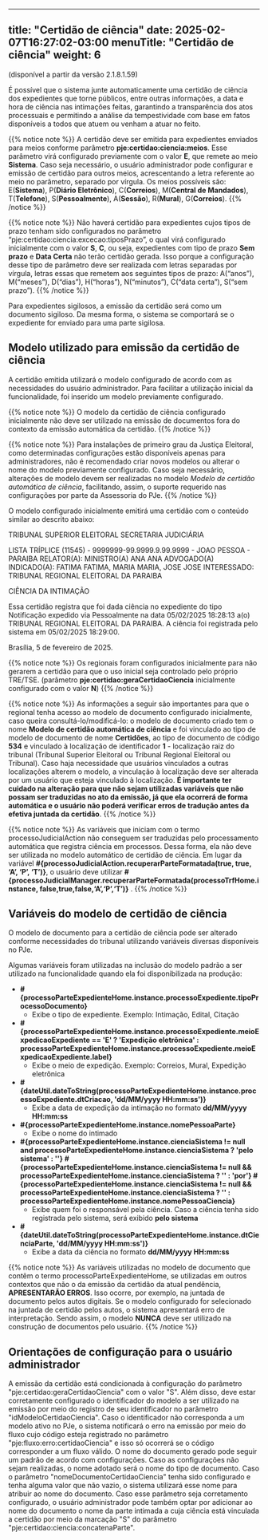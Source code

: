 
---
title: "Certidão de ciência"
date: 2025-02-07T16:27:02-03:00
menuTitle: "Certidão de ciência"
weight: 6
---

(disponível a partir da versão 2.1.8.1.59)

É possível que o sistema junte automaticamente uma certidão de ciência dos expedientes que torne públicos, entre outras informações, a data e hora de ciência nas intimações feitas, garantindo a transparência dos atos processuais e permitindo a análise da tempestividade com base em fatos disponíveis a todos que atuem ou venham a atuar no feito.

{{% notice note %}}
A certidão deve ser emitida para expedientes enviados para meios conforme parâmetro **pje:certidao:ciencia:meios**. Esse parâmetro virá configurado previamente com o valor **E**, que remete ao meio **Sistema**. Caso seja necessário, o usuário administrador pode configurar e emissão de certidão para outros meios, acrescentando a letra referente ao meio no parâmetro, separado por vírgula. Os meios possíveis são: E(**Sistema**), P(**Diário Eletrônico**),  C(**Correios**), M(**Central de Mandados**), T(**Telefone**), S(**Pessoalmente**), A(**Sessão**), R(**Mural**), G(**Correios**). 
{{% /notice %}}

{{% notice note %}}
Não haverá certidão para expedientes cujos tipos de prazo tenham sido configurados no parâmetro “pje:certidao:ciencia:excecao:tiposPrazo”, o qual virá configurado inicialmente com o valor **S**, **C**, ou seja, expedientes com tipo de prazo **Sem prazo** e **Data Certa** não terão certidão gerada. Isso porque a configuração desse tipo de parâmetro deve ser realizada com letras separadas por vírgula, letras essas que remetem aos seguintes tipos de prazo: A(“anos”), M(“meses”), D(“dias”), H(“horas”), N(“minutos”), C(“data certa”), S(“sem prazo”). 
{{% /notice %}}

Para expedientes sigilosos, a emissão da certidão será como um documento sigiloso. Da mesma forma, o sistema se comportará se o expediente for enviado para uma parte sigilosa.

## Modelo utilizado para emissão da certidão de ciência

A certidão emitida utilizará o modelo configurado de acordo com as necessidades do usuário administrador. Para facilitar a utilização inicial da funcionalidade, foi inserido um modelo previamente configurado.

{{% notice note %}}
O modelo da certidão de ciência configurado inicialmente não deve ser utilizado na emissão de documentos fora do contexto da emissão automática da certidão.
{{% /notice %}}


{{% notice note %}}
Para instalações de primeiro grau da Justiça Eleitoral, como determinadas configurações estão disponíveis apenas para administradores, não é recomendado criar novos modelos ou alterar o nome do modelo previamente configurado. Caso seja necessário, alterações de modelo devem ser realizadas no modelo *Modelo de certidão automática de ciência*, facilitando, assim, o suporte requerido nas configurações por parte da Assessoria do PJe.
{{% /notice %}}

O modelo configurado inicialmente emitirá uma certidão com o conteúdo similar ao descrito abaixo:

TRIBUNAL SUPERIOR ELEITORAL
SECRETARIA JUDICIÁRIA 

LISTA TRÍPLICE (11545) - 9999999-99.9999.9.99.9999 - JOAO PESSOA - PARAIBA
RELATOR(A): MINISTRO(A) ANA ANA
ADVOGADO(A) INDICADO(A): FATIMA FATIMA, MARIA MARIA, JOSE JOSE
INTERESSADO: TRIBUNAL REGIONAL ELEITORAL DA PARAIBA
 
CIÊNCIA DA INTIMAÇÃO

Essa certidão registra que foi dada ciência no expediente do tipo Notificação expedido via Pessoalmente na data 05/02/2025 18:28:13 a(o) TRIBUNAL REGIONAL ELEITORAL DA PARAIBA. A ciência foi registrada pelo sistema em 05/02/2025 18:29:00.

Brasília, 5 de fevereiro de 2025.

{{% notice note %}}
Os regionais foram configurados inicialmente para não gerarem a certidão para que o uso inicial seja controlado pelo próprio TRE/TSE. (parâmetro **pje:certidao:geraCertidaoCiencia** inicialmente configurado com o valor **N**)
{{% /notice %}}

{{% notice note %}}
As informações a seguir são importantes para que o regional tenha acesso ao modelo de documento configurado inicialmente, caso queira consultá-lo/modificá-lo: o modelo de documento criado tem o nome **Modelo de certidão automática de ciência** e foi vinculado ao tipo de modelo de documento de nome **Certidões**, ao tipo de documento de código **534** e vinculado à localização de identificador **1** - localização raiz do tribunal (Tribunal Superior Eleitoral ou Tribunal Regional Eleitoral ou Tribunal). Caso haja necessidade que usuários vinculados a outras localizações alterem o modelo, a vinculação à localização deve ser alterada por um usuário que esteja vinculado à localização. **É importante ter cuidado na alteração para que não sejam utilizadas variáveis que não possam ser traduzidas no ato da emissão, já que ela ocorrerá de forma automática e o usuário não poderá verificar erros de tradução antes da efetiva juntada da certidão**.
{{% /notice %}}

{{% notice note %}}
As variáveis que iniciam com o termo processoJudicialAction não conseguem ser traduzidas pelo processamento automática que registra ciência em processos. Dessa forma, ela não deve ser utilizada no modelo automático de certidão de ciência. Em lugar da variável **#{processoJudicialAction.recuperarParteFormatada(true, true, ‘A’, ‘P’, ‘T’)}**, o usuário deve utilizar **#{processoJudicialManager.recuperarParteFormatada(processoTrfHome.instance, false,true,false,‘A’,‘P’,‘T’)}** . 
{{% /notice %}}


## Variáveis do modelo de certidão de ciência

O modelo de documento para a certidão de ciência pode ser alterado conforme necessidades do tribunal utilizando variáveis diversas disponíveis no PJe. 

Algumas variáveis foram utilizadas na inclusão do modelo padrão a ser utilizado na funcionalidade quando ela foi disponibilizada na produção:

- **#{processoParteExpedienteHome.instance.processoExpediente.tipoProcessoDocumento}**
  - Exibe o tipo de expediente. Exemplo: Intimação, Edital, Citação
- **#{processoParteExpedienteHome.instance.processoExpediente.meioExpedicaoExpediente == 'E' ? 'Expedição eletrônica' : processoParteExpedienteHome.instance.processoExpediente.meioExpedicaoExpediente.label}**
  - Exibe o meio de expedição. Exemplo: Correios, Mural, Expedição eletrônica
- **#{dateUtil.dateToString(processoParteExpedienteHome.instance.processoExpediente.dtCriacao, 'dd/MM/yyyy HH:mm:ss')}**
  - Exibe a data de expedição da intimação no formato **dd/MM/yyyy HH:mm:ss**
- **#{processoParteExpedienteHome.instance.nomePessoaParte}**
  - Exibe o nome do intimado
- **#{processoParteExpedienteHome.instance.cienciaSistema != null and processoParteExpedienteHome.instance.cienciaSistema ? 'pelo sistema' : ''} #{processoParteExpedienteHome.instance.cienciaSistema != null && processoParteExpedienteHome.instance.cienciaSistema ? '' : 'por'} #{processoParteExpedienteHome.instance.cienciaSistema != null && processoParteExpedienteHome.instance.cienciaSistema ? '' : processoParteExpedienteHome.instance.nomePessoaCiencia}**
  - Exibe quem foi o responsável pela ciência. Caso a ciência tenha sido registrada pelo sistema, será exibido **pelo sistema**
- **#{dateUtil.dateToString(processoParteExpedienteHome.instance.dtCienciaParte, 'dd/MM/yyyy HH:mm:ss')}**
  - Exibe a data da ciência no formato **dd/MM/yyyy HH:mm:ss**
  
{{% notice note %}}
As variáveis utilizadas no modelo de documento que contêm o termo processoParteExpedienteHome, se utilizadas em outros contextos que não o da emissão da certidão da atual pendência, **APRESENTARÃO ERROS**. Isso ocorre, por exemplo, na juntada de documento pelos autos digitais. Se o modelo configurado for selecionado na juntada de certidão pelos autos, o sistema apresentará erro de interpretação. Sendo assim, o modelo **NUNCA** deve ser utilizado na construção de documentos pelo usuário. 
{{% /notice %}}

## Orientações de configuração para o usuário administrador

A emissão da certidão está condicionada à configuração do parãmetro "pje:certidao:geraCertidaoCiencia" com o valor "S". Além disso, deve estar corretamente configurado o identificador do modelo a ser utilizado na emissão por meio do registro de seu identificador no parâmetro "idModeloCertidaoCiencia". Caso o identificador não corresponda a um modelo ativo no PJe, o sistema notificará o erro na emissão por meio do fluxo cujo código esteja registrado no parâmetro "pje:fluxo:erro:certidaoCiencia" e isso só ocorrerá se o código corresponder a um fluxo válido. O nome do documento gerado pode seguir um padrão de acordo com configurações. Caso as configurações não sejam realizadas, o nome adotado será o nome do tipo de documento. Caso o parâmetro "nomeDocumentoCertidaoCiencia" tenha sido configurado e tenha alguma valor que não vazio, o sistema utilizará esse nome para atribuir ao nome do documento. Caso esse parâmetro seja corretamento configurado, o usuário administrador pode também optar por adicionar ao nome do documento o nome da parte intimada a cuja ciência está vinculada a certidão por meio da marcação "S" do parâmetro "pje:certidao:ciencia:concatenaParte".
 

